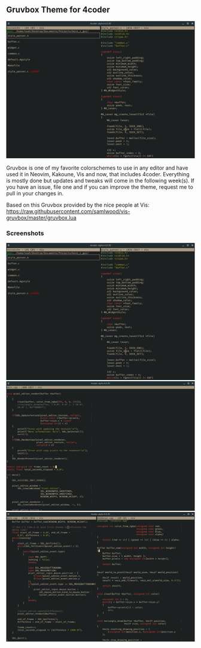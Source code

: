 ## Gruvbox Theme for 4coder

![](first_gruvbox_screenshot.png)

Gruvbox is one of my favorite colorschemes to use in any editor and have used it in Neovim, Kakoune, Vis and now, that includes 4coder. Everything is mostly done but updates and tweaks will come in the following week(s). If you have an issue, file one and if you can improve the theme, request me to pull in your changes in.

Based on this Gruvbox provided by the nice people at Vis: https://raw.githubusercontent.com/samlwood/vis-gruvbox/master/gruvbox.lua

### Screenshots

![](first_gruvbox_screenshot.png)
![](second_gruvbox_screenshot.png)
![](third_gruvbox_screenshot.png)
